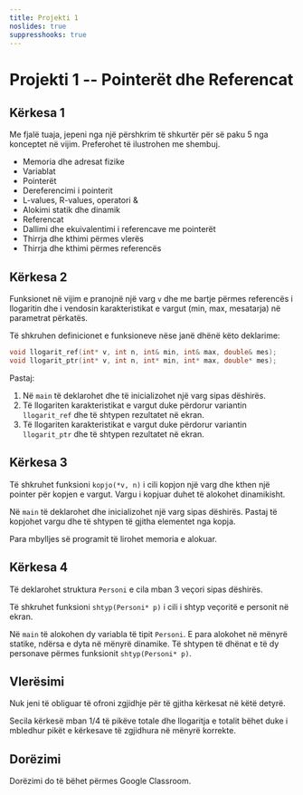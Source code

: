 ```yaml
---
title: Projekti 1
noslides: true
suppresshooks: true
---
```


# Projekti 1 -- Pointerët dhe Referencat

## Kërkesa 1

Me fjalë tuaja, jepeni nga një përshkrim të shkurtër për së paku 5 nga konceptet në vijim.
Preferohet të ilustrohen me shembuj.

- Memoria dhe adresat fizike
- Variablat
- Pointerët
- Dereferencimi i pointerit
- L-values, R-values, operatori &
- Alokimi statik dhe dinamik
- Referencat
- Dallimi dhe ekuivalentimi i referencave me pointerët
- Thirrja dhe kthimi përmes vlerës
- Thirrja dhe kthimi përmes referencës

## Kërkesa 2

Funksionet në vijim e pranojnë një varg `v` dhe me bartje përmes referencës i llogaritin
dhe i vendosin karakteristikat e vargut (min, max, mesatarja) në parametrat përkatës.

Të shkruhen definicionet e funksioneve nëse janë dhënë këto deklarime:

```cpp
void llogarit_ref(int* v, int n, int& min, int& max, double& mes);
void llogarit_ptr(int* v, int n, int* min, int* max, double* mes);
```

Pastaj:

1. Në `main` të deklarohet dhe të inicializohet një varg sipas dëshirës.
2. Të llogariten karakteristikat e vargut duke përdorur variantin `llogarit_ref` dhe të shtypen rezultatet në ekran.
3. Të llogariten karakteristikat e vargut duke përdorur variantin `llogarit_ptr` dhe të shtypen rezultatet në ekran.

## Kërkesa 3

Të shkruhet funksioni `kopjo(*v, n)` i cili kopjon një varg dhe kthen një pointer për kopjen e vargut.
Vargu i kopjuar duhet të alokohet dinamikisht.

Në `main` të deklarohet dhe inicializohet një varg sipas dëshirës.
Pastaj të kopjohet vargu dhe të shtypen të gjitha elementet nga kopja.

Para mbylljes së programit të lirohet memoria e alokuar.

## Kërkesa 4

Të deklarohet struktura `Personi` e cila mban 3 veçori sipas dëshirës.

Të shkruhet funksioni `shtyp(Personi* p)` i cili i shtyp veçoritë e personit në ekran.

Në `main` të alokohen dy variabla të tipit `Personi`. E para alokohet në mënyrë statike, ndërsa e dyta në mënyrë dinamike.
Të shtypen të dhënat e të dy personave përmes funksionit `shtyp(Personi* p)`.

## Vlerësimi

Nuk jeni të obliguar të ofroni zgjidhje për të gjitha kërkesat në këtë detyrë.

Secila kërkesë mban 1/4 të pikëve totale dhe llogaritja e totalit bëhet duke i mbledhur pikët e kërkesave të zgjidhura në mënyrë korrekte.

## Dorëzimi

Dorëzimi do të bëhet përmes Google Classroom.

